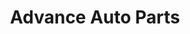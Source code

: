 ---
title: "Advance Auto Parts"
url: /athens/advance-auto-parts-us-highway-72-west/
shop: car parts
---